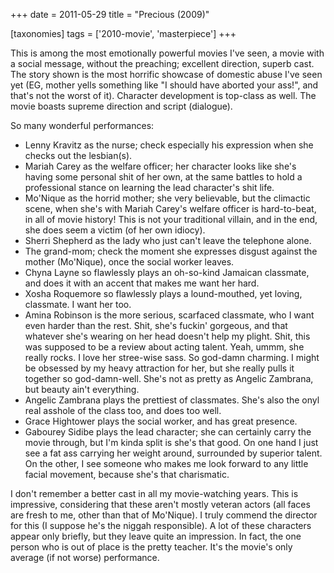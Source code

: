 +++
date = 2011-05-29
title = "Precious (2009)"

[taxonomies]
tags = ['2010-movie', 'masterpiece']
+++

This is among the most emotionally powerful movies I\'ve seen, a movie
with a social message, without the preaching; excellent direction,
superb cast. The story shown is the most horrific showcase of domestic
abuse I\'ve seen yet (EG, mother yells something like \"I should have
aborted your ass!\", and that\'s not the worst of it). Character
development is top-class as well. The movie boasts supreme direction and
script (dialogue).

So many wonderful performances:

-   Lenny Kravitz as the nurse; check especially his expression when she
    checks out the lesbian(s).
-   Mariah Carey as the welfare officer; her character looks like she\'s
    having some personal shit of her own, at the same battles to hold a
    professional stance on learning the lead character\'s shit life.
-   Mo\'Nique as the horrid mother; she very believable, but the
    climactic scene, when she\'s with Mariah Carey\'s welfare officer is
    hard-to-beat, in all of movie history! This is not your traditional
    villain, and in the end, she does seem a victim (of her own idiocy).
-   Sherri Shepherd as the lady who just can\'t leave the telephone
    alone.
-   The grand-mom; check the moment she expresses disgust against the
    mother (Mo\'Nique), once the social worker leaves.
-   Chyna Layne so flawlessly plays an oh-so-kind Jamaican classmate,
    and does it with an accent that makes me want her hard.
-   Xosha Roquemore so flawlessly plays a lound-mouthed, yet loving,
    classmate. I want her too.
-   Amina Robinson is the more serious, scarfaced classmate, who I want
    even harder than the rest. Shit, she\'s fuckin\' gorgeous, and that
    whatever she\'s wearing on her head doesn\'t help my plight. Shit,
    this was supposed to be a review about acting talent. Yeah, ummm,
    she really rocks. I love her stree-wise sass. So god-damn charming.
    I might be obsessed by my heavy attraction for her, but she really
    pulls it together so god-damn-well. She\'s not as pretty as Angelic
    Zambrana, but beauty ain\'t everything.
-   Angelic Zambrana plays the prettiest of classmates. She\'s also the
    onyl real asshole of the class too, and does too well.
-   Grace Hightower plays the social worker, and has great presence.
-   Gabourey Sidibe plays the lead character; she can certainly carry
    the movie through, but I\'m kinda split is she\'s that good. On one
    hand I just see a fat ass carrying her weight around, surrounded by
    superior talent. On the other, I see someone who makes me look
    forward to any little facial movement, because she\'s that
    charismatic.

I don\'t remember a better cast in all my movie-watching years. This is
impressive, considering that these aren\'t mostly veteran actors (all
faces are fresh to me, other than that of Mo\'Nique). I truly commend
the director for this (I suppose he\'s the niggah responsible). A lot of
these characters appear only briefly, but they leave quite an
impression. In fact, the one person who is out of place is the pretty
teacher. It\'s the movie\'s only average (if not worse) performance.
